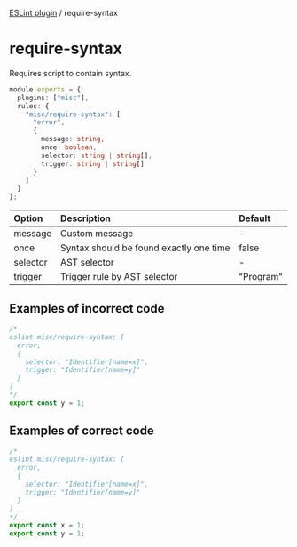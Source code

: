 [ESLint plugin](https://ilyub.github.io/eslint-plugin-misc/) / require-syntax

# require-syntax

Requires script to contain syntax.

```ts
module.exports = {
  plugins: ["misc"],
  rules: {
    "misc/require-syntax": [
      "error",
      {
        message: string,
        once: boolean,
        selector: string | string[],
        trigger: string | string[]
      }
    ]
  }
};
```

| Option | Description | Default |
| :----- | :----- | :----- |
| message | Custom message | -|
| once | Syntax should be found exactly one time | false|
| selector | AST selector | -|
| trigger | Trigger rule by AST selector | "Program"|

## Examples of incorrect code

```ts
/*
eslint misc/require-syntax: [
  error,
  {
    selector: "Identifier[name=x]",
    trigger: "Identifier[name=y]"
  }
]
*/
export const y = 1;
```

## Examples of correct code

```ts
/*
eslint misc/require-syntax: [
  error,
  {
    selector: "Identifier[name=x]",
    trigger: "Identifier[name=y]"
  }
]
*/
export const x = 1;
export const y = 1;
```